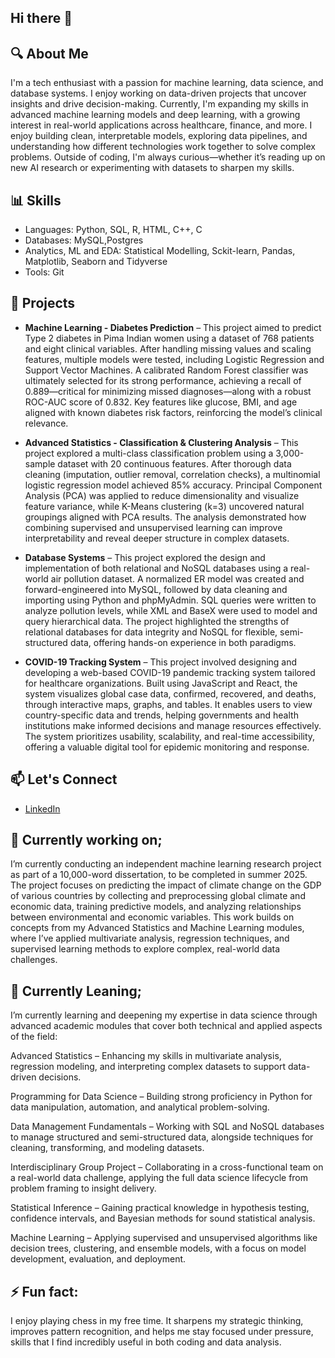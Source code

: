 ## Hi there 👋

## 🔍 About Me
I'm a tech enthusiast with a passion for machine learning, data science, and database systems. I enjoy working on data-driven projects that uncover insights and drive decision-making.
Currently, I'm expanding my skills in advanced machine learning models and deep learning, with a growing interest in real-world applications across healthcare, finance, and more.
I enjoy building clean, interpretable models, exploring data pipelines, and understanding how different technologies work together to solve complex problems.
Outside of coding, I'm always curious—whether it’s reading up on new AI research or experimenting with datasets to sharpen my skills.

## 📊 Skills
- Languages: Python, SQL, R, HTML, C++, C
- Databases: MySQL,Postgres
- Analytics, ML and EDA: Statistical Modelling, Sckit-learn, Pandas, Matplotlib, Seaborn and Tidyverse
- Tools: Git

## 🧠 Projects
- **Machine Learning - Diabetes Prediction** – This project aimed to predict Type 2 diabetes in Pima Indian women using a dataset of 768 patients and eight clinical variables. After handling missing values and scaling features, multiple models were tested, including Logistic Regression and Support Vector Machines. A calibrated Random Forest classifier was ultimately selected for its strong performance, achieving a recall of 0.889—critical for minimizing missed diagnoses—along with a robust ROC-AUC score of 0.832. Key features like glucose, BMI, and age aligned with known diabetes risk factors, reinforcing the model’s clinical relevance.
 
- **Advanced Statistics - Classification & Clustering Analysis** – This project explored a multi-class classification problem using a 3,000-sample dataset with 20 continuous features. After thorough data cleaning (imputation, outlier removal, correlation checks), a multinomial logistic regression model achieved 85% accuracy. Principal Component Analysis (PCA) was applied to reduce dimensionality and visualize feature variance, while K-Means clustering (k=3) uncovered natural groupings aligned with PCA results. The analysis demonstrated how combining supervised and unsupervised learning can improve interpretability and reveal deeper structure in complex datasets.

- **Database Systems** – This project explored the design and implementation of both relational and NoSQL databases using a real-world air pollution dataset. A normalized ER model was created and forward-engineered into MySQL, followed by data cleaning and importing using Python and phpMyAdmin. SQL queries were written to analyze pollution levels, while XML and BaseX were used to model and query hierarchical data. The project highlighted the strengths of relational databases for data integrity and NoSQL for flexible, semi-structured data, offering hands-on experience in both paradigms.

- **COVID-19 Tracking System** – This project involved designing and developing a web-based COVID-19 pandemic tracking system tailored for healthcare organizations. Built using JavaScript and React, the system visualizes global case data, confirmed, recovered, and deaths, through interactive maps, graphs, and tables. It enables users to view country-specific data and trends, helping governments and health institutions make informed decisions and manage resources effectively. The system prioritizes usability, scalability, and real-time accessibility, offering a valuable digital tool for epidemic monitoring and response.

## 📫 Let's Connect
- [LinkedIn](https://www.linkedin.com/in/doreen-mwangi/)

## 🔭 Currently working on;
I’m currently conducting an independent machine learning research project as part of a 10,000-word dissertation, to be completed in summer 2025. The project focuses on predicting the impact of climate change on the GDP of various countries by collecting and preprocessing global climate and economic data, training predictive models, and analyzing relationships between environmental and economic variables. This work builds on concepts from my Advanced Statistics and Machine Learning modules, where I’ve applied multivariate analysis, regression techniques, and supervised learning methods to explore complex, real-world data challenges.

## 🌱 Currently Leaning;
I’m currently learning and deepening my expertise in data science through advanced academic modules that cover both technical and applied aspects of the field:

Advanced Statistics – Enhancing my skills in multivariate analysis, regression modeling, and interpreting complex datasets to support data-driven decisions.

Programming for Data Science – Building strong proficiency in Python for data manipulation, automation, and analytical problem-solving.

Data Management Fundamentals – Working with SQL and NoSQL databases to manage structured and semi-structured data, alongside techniques for cleaning, transforming, and modeling datasets.

Interdisciplinary Group Project – Collaborating in a cross-functional team on a real-world data challenge, applying the full data science lifecycle from problem framing to insight delivery.

Statistical Inference – Gaining practical knowledge in hypothesis testing, confidence intervals, and Bayesian methods for sound statistical analysis.

Machine Learning – Applying supervised and unsupervised algorithms like decision trees, clustering, and ensemble models, with a focus on model development, evaluation, and deployment.

## ⚡ Fun fact: 
I enjoy playing chess in my free time. It sharpens my strategic thinking, improves pattern recognition, and helps me stay focused under pressure, skills that I find incredibly useful in both coding and data analysis.
